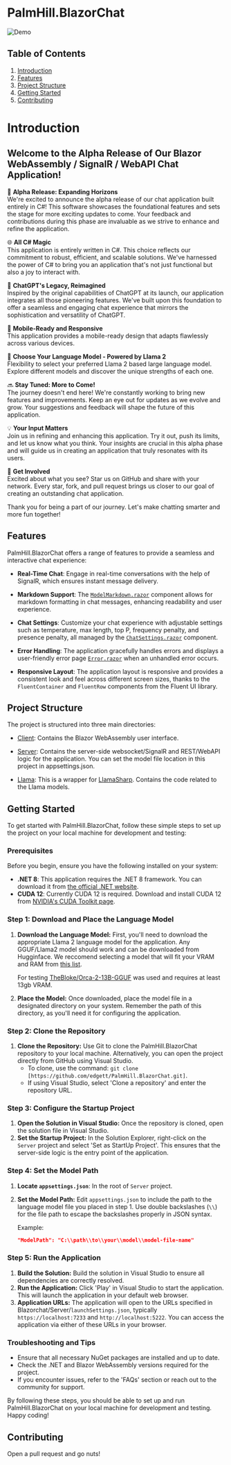 ﻿# PalmHill.BlazorChat

![Demo](Documentation/demo-gif.gif)



## Table of Contents
1. [Introduction](#introduction)
2. [Features](#features)
3. [Project Structure](#project-structure)
4. [Getting Started](#getting-started)
5. [Contributing](#contributing)


# Introduction
## Welcome to the Alpha Release of Our Blazor WebAssembly / SignalR / WebAPI Chat Application!

🚀 **Alpha Release: Expanding Horizons**  
We're excited to announce the alpha release of our chat application built entirely in C#! This software showcases the foundational features and sets the stage for more exciting updates to come. Your feedback and contributions during this phase are invaluable as we strive to enhance and refine the application.

🌐 **All C# Magic**  
This application is entirely written in C#. This choice reflects our commitment to robust, efficient, and scalable solutions. We've harnessed the power of C# to bring you an application that's not just functional but also a joy to interact with.

🤖 **ChatGPT's Legacy, Reimagined**  
Inspired by the original capabilities of ChatGPT at its launch, our application integrates all those pioneering features. We've built upon this foundation to offer a seamless and engaging chat experience that mirrors the sophistication and versatility of ChatGPT.

📱 **Mobile-Ready and Responsive**  
This application provides a mobile-ready design that adapts flawlessly across various devices.

🧠 **Choose Your Language Model - Powered by Llama 2**  
Flexibility to select your preferred Llama 2 based large language model. Explore different models and discover the unique strengths of each one.

🔜 **Stay Tuned: More to Come!**  
The journey doesn't end here! We're constantly working to bring new features and improvements. Keep an eye out for updates as we evolve and grow. Your suggestions and feedback will shape the future of this application.

💡 **Your Input Matters**  
Join us in refining and enhancing this application. Try it out, push its limits, and let us know what you think. Your insights are crucial in this alpha phase and will guide us in creating an application that truly resonates with its users.

🌟 **Get Involved**  
Excited about what you see? Star us on GitHub and share with your network. Every star, fork, and pull request brings us closer to our goal of creating an outstanding chat application.

Thank you for being a part of our journey. Let's make chatting smarter and more fun together!


## Features

PalmHill.BlazorChat offers a range of features to provide a seamless and interactive chat experience:

- **Real-Time Chat**: Engage in real-time conversations with the help of SignalR, which ensures instant message delivery.

- **Markdown Support**: The [`ModelMarkdown.razor`](PalmHill.BlazorChat/Client/Components/ModelMarkdown.razor#L1-L53) component allows for markdown formatting in chat messages, enhancing readability and user experience.

- **Chat Settings**: Customize your chat experience with adjustable settings such as temperature, max length, top P, frequency penalty, and presence penalty, all managed by the [`ChatSettings.razor`](PalmHill.BlazorChat/Client/Components/ChatSettings.razor#L1-L37) component.

- **Error Handling**: The application gracefully handles errors and displays a user-friendly error page [`Error.razor`](PalmHill.BlazorChat/Client/Pages/Error.razor#L1-L15) when an unhandled error occurs.

- **Responsive Layout**: The application layout is responsive and provides a consistent look and feel across different screen sizes, thanks to the `FluentContainer` and `FluentRow` components from the Fluent UI library.

## Project Structure
The project is structured into three main directories:

- [Client](PalmHill.BlazorChat/Client/README.md): Contains the Blazor WebAssembly user interface.

- [Server](PalmHill.BlazorChat/Server/README.md): Contains the server-side websocket/SignalR and REST/WebAPI logic for the application. You can set the model file location in this project in appsettings.json. 

- [Llama](PalmHill.Llama/README.md): This is a wrapper for [LlamaSharp](https://github.com/SciSharp/LLamaSharp). Contains the code related to the Llama models.

 
## Getting Started

To get started with PalmHill.BlazorChat, follow these simple steps to set up the project on your local machine for development and testing:

### Prerequisites
Before you begin, ensure you have the following installed on your system:
- **.NET 8**: This application requires the .NET 8 framework. You can download it from [the official .NET website](https://dotnet.microsoft.com/en-us/download/dotnet/8.0).
- **CUDA 12**: Currently CUDA 12 is required. Download and install CUDA 12 from [NVIDIA's CUDA Toolkit page](https://developer.nvidia.com/cuda-12.0-download-archive).


### Step 1: Download and Place the Language Model
1. **Download the Language Model:** First, you'll need to download the appropriate Llama 2 language model for the application. Any GGUF/Llama2 model should work and can be downloaded from Hugginface. We reccomend selecting a model that will fit your VRAM and RAM from [this list](https://huggingface.co/TheBloke/Orca-2-13B-GGUF).

    For testing [TheBloke/Orca-2-13B-GGUF](https://huggingface.co/TheBloke/Orca-2-13B-GGUF/blob/main/orca-2-13b.Q6_K.gguf) was used and requires at least 13gb VRAM.

2. **Place the Model:** Once downloaded, place the model file in a designated directory on your system. Remember the path of this directory, as you'll need it for configuring the application.

### Step 2: Clone the Repository
1. **Clone the Repository:** Use Git to clone the PalmHill.BlazorChat repository to your local machine. Alternatively, you can open the project directly from GitHub using Visual Studio. 
   - To clone, use the command: `git clone [https://github.com/edgett/PalmHill.BlazorChat.git]`.
   - If using Visual Studio, select 'Clone a repository' and enter the repository URL.

### Step 3: Configure the Startup Project
1. **Open the Solution in Visual Studio:** Once the repository is cloned, open the solution file in Visual Studio.
2. **Set the Startup Project:** In the Solution Explorer, right-click on the `Server` project and select 'Set as StartUp Project'. This ensures that the server-side logic is the entry point of the application.

### Step 4: Set the Model Path
1. **Locate `appsettings.json`**: In the root of `Server` project.
2. **Set the Model Path:** Edit `appsettings.json` to include the path to the language model file you placed in step 1. Use double backslashes (`\\`) for the file path to escape the backslashes properly in JSON syntax.

    Example:
    ```json
    "ModelPath": "C:\\path\\to\\your\\model\\model-file-name"
    ```

### Step 5: Run the Application
1. **Build the Solution:** Build the solution in Visual Studio to ensure all dependencies are correctly resolved.
2. **Run the Application:** Click 'Play' in Visual Studio to start the application. This will launch the application in your default web browser.
3. **Application URLs:** The application will open to the URLs specified in Blazorchat/Server/`launchSettings.json`, typically `https://localhost:7233` and `http://localhost:5222`. You can access the application via either of these URLs in your browser.

### Troubleshooting and Tips
- Ensure that all necessary NuGet packages are installed and up to date.
- Check the .NET and Blazor WebAssembly versions required for the project.
- If you encounter issues, refer to the 'FAQs' section or reach out to the community for support.

By following these steps, you should be able to set up and run PalmHill.BlazorChat on your local machine for development and testing. Happy coding!


## Contributing
Open a pull request and go nuts!